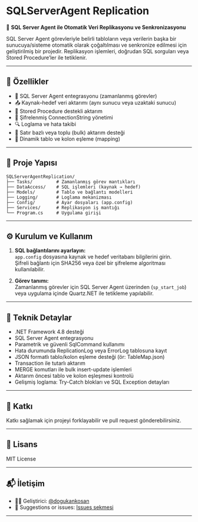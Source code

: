 # SQLServerAgent Replication

🔁 **SQL Server Agent ile Otomatik Veri Replikasyonu ve Senkronizasyonu**

SQL Server Agent görevleriyle belirli tabloların veya verilerin başka bir sunucuya/sisteme otomatik olarak çoğaltılması ve senkronize edilmesi için geliştirilmiş bir projedir. Replikasyon işlemleri, doğrudan SQL sorguları veya Stored Procedure’ler ile tetiklenir.

---

## 🚀 Özellikler

- 🧠 SQL Server Agent entegrasyonu (zamanlanmış görevler)
- 📤 Kaynak–hedef veri aktarımı (aynı sunucu veya uzaktaki sunucu)
- 🧾 Stored Procedure destekli aktarım
- 🔐 Şifrelenmiş ConnectionString yönetimi
- 🔍 Loglama ve hata takibi
- 🔄 Satır bazlı veya toplu (bulk) aktarım desteği
- 📝 Dinamik tablo ve kolon eşleme (mapping)

---

## 📂 Proje Yapısı

```
SQLServerAgentReplication/
├── Tasks/         # Zamanlanmış görev mantıkları
├── DataAccess/    # SQL işlemleri (kaynak → hedef)
├── Models/        # Tablo ve bağlantı modelleri
├── Logging/       # Loglama mekanizması
├── Config/        # Ayar dosyaları (app.config)
├── Services/      # Replikasyon iş mantığı
└── Program.cs     # Uygulama girişi
```

---

## ⚙️ Kurulum ve Kullanım

1. **SQL bağlantılarını ayarlayın:**  
   `app.config` dosyasına kaynak ve hedef veritabanı bilgilerini girin.  
   Şifreli bağlantı için SHA256 veya özel bir şifreleme algoritması kullanılabilir.

2. **Görev tanımı:**  
   Zamanlanmış görevler için SQL Server Agent üzerinden (`sp_start_job`) veya uygulama içinde Quartz.NET ile tetikleme yapılabilir.

---

## 🧠 Teknik Detaylar

- .NET Framework 4.8 desteği
- SQL Server Agent entegrasyonu
- Parametrik ve güvenli SqlCommand kullanımı
- Hata durumunda ReplicationLog veya ErrorLog tablosuna kayıt
- JSON formatlı tablo/kolon eşleme desteği (ör: TableMap.json)
- Transaction ile tutarlı aktarım
- MERGE komutları ile bulk insert-update işlemleri
- Aktarım öncesi tablo ve kolon eşleşmesi kontrolü
- Gelişmiş loglama: Try-Catch blokları ve SQL Exception detayları

---

## 🤝 Katkı

Katkı sağlamak için projeyi forklayabilir ve pull request gönderebilirsiniz.

---

## 📄 Lisans

MIT License

---

## 📬 İletişim

- 👨‍💻 Geliştirici: [@dogukankosan](https://github.com/dogukankosan)  
- 🐞 Suggestions or issues: [Issues sekmesi](https://github.com/dogukankosan/LogoWhatsappEntegrasyon/issues)

---
